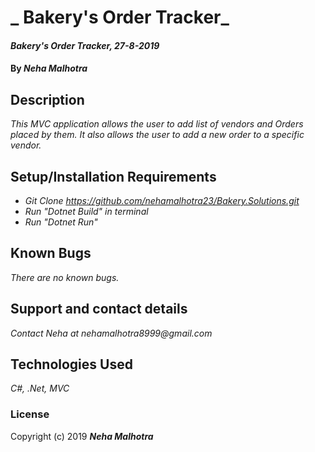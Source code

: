 # _ Bakery's Order Tracker_

#### _Bakery's Order Tracker, 27-8-2019_

#### By _**Neha Malhotra**_

## Description

_This MVC application allows the user to add list of vendors and Orders placed by them. It also allows the user to add a new order to a specific vendor._

## Setup/Installation Requirements

* _Git Clone https://github.com/nehamalhotra23/Bakery.Solutions.git_
* _Run "Dotnet Build" in terminal_
* _Run "Dotnet Run"_


## Known Bugs

_There are no known bugs._

## Support and contact details

_Contact Neha at nehamalhotra8999@gmail.com_

## Technologies Used

_C#, .Net, MVC_

### License

Copyright (c) 2019 **_Neha Malhotra_**
